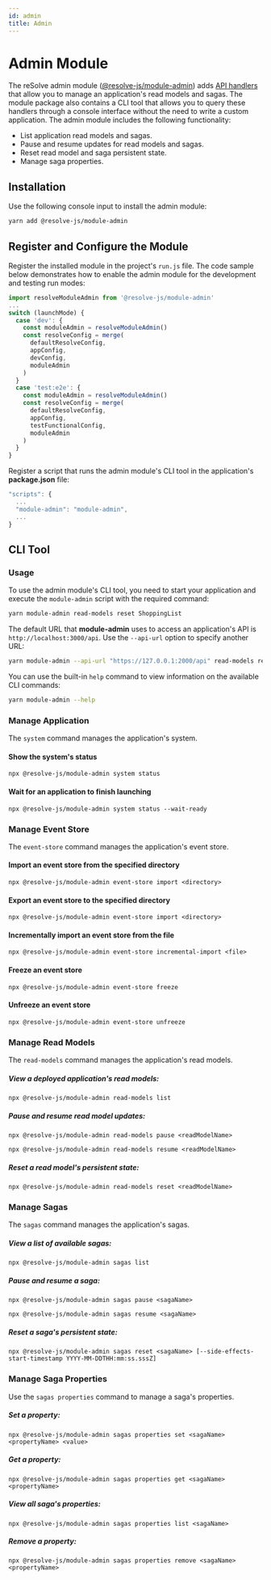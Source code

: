 ```yaml
---
id: admin
title: Admin
---
```


# Admin Module

The reSolve admin module ([@resolve-js/module-admin](https://www.npmjs.com/package/@resolve-js/module-admin)) adds [API handlers](../api-handlers.md) that allow you to manage an application's read models and sagas. The module package also contains a CLI tool that allows you to query these handlers through a console interface without the need to write a custom application. The admin module includes the following functionality:

- List application read models and sagas.
- Pause and resume updates for read models and sagas.
- Reset read model and saga persistent state.
- Manage saga properties.

## Installation

Use the following console input to install the admin module:

```sh
yarn add @resolve-js/module-admin
```

## Register and Configure the Module

Register the installed module in the project's `run.js` file. The code sample below demonstrates how to enable the admin module for the development and testing run modes:

```js title="run.js"
import resolveModuleAdmin from '@resolve-js/module-admin'
...
switch (launchMode) {
  case 'dev': {
    const moduleAdmin = resolveModuleAdmin()
    const resolveConfig = merge(
      defaultResolveConfig,
      appConfig,
      devConfig,
      moduleAdmin
    )
  }
  case 'test:e2e': {
    const moduleAdmin = resolveModuleAdmin()
    const resolveConfig = merge(
      defaultResolveConfig,
      appConfig,
      testFunctionalConfig,
      moduleAdmin
    )
  }
}
```

Register a script that runs the admin module's CLI tool in the application's **package.json** file:

```js title="package.json"
"scripts": {
  ...
  "module-admin": "module-admin",
  ...
}
```

## CLI Tool

### Usage

To use the admin module's CLI tool, you need to start your application and execute the `module-admin` script with the required command:

```bash
yarn module-admin read-models reset ShoppingList
```

The default URL that **module-admin** uses to access an application's API is `http://localhost:3000/api`. Use the `--api-url` option to specify another URL:

```bash
yarn module-admin --api-url "https://127.0.0.1:2000/api" read-models reset ShoppingList
```

You can use the built-in `help` command to view information on the available CLI commands:

```bash
yarn module-admin --help
```

### Manage Application

The `system` command manages the application's system.

#### Show the system's status

```
npx @resolve-js/module-admin system status
```

#### Wait for an application to finish launching

```
npx @resolve-js/module-admin system status --wait-ready
```

### Manage Event Store

The `event-store` command manages the application's event store.

#### Import an event store from the specified directory

```
npx @resolve-js/module-admin event-store import <directory>
```

#### Export an event store to the specified directory

```
npx @resolve-js/module-admin event-store import <directory>
```

#### Incrementally import an event store from the file

```
npx @resolve-js/module-admin event-store incremental-import <file>
```

#### Freeze an event store

```
npx @resolve-js/module-admin event-store freeze
```

#### Unfreeze an event store

```
npx @resolve-js/module-admin event-store unfreeze
```

### Manage Read Models

The `read-models` command manages the application's read models.

##### View a deployed application's read models:

```
npx @resolve-js/module-admin read-models list
```

##### Pause and resume read model updates:

```
npx @resolve-js/module-admin read-models pause <readModelName>
```

```
npx @resolve-js/module-admin read-models resume <readModelName>
```

##### Reset a read model's persistent state:

```
npx @resolve-js/module-admin read-models reset <readModelName>
```

### Manage Sagas

The `sagas` command manages the application's sagas.

##### View a list of available sagas:

```
npx @resolve-js/module-admin sagas list
```

##### Pause and resume a saga:

```
npx @resolve-js/module-admin sagas pause <sagaName>
```

```
npx @resolve-js/module-admin sagas resume <sagaName>
```

##### Reset a saga's persistent state:

```
npx @resolve-js/module-admin sagas reset <sagaName> [--side-effects-start-timestamp YYYY-MM-DDTHH:mm:ss.sssZ]
```

### Manage Saga Properties

Use the `sagas properties` command to manage a saga's properties.

##### Set a property:

```
npx @resolve-js/module-admin sagas properties set <sagaName> <propertyName> <value>
```

##### Get a property:

```
npx @resolve-js/module-admin sagas properties get <sagaName> <propertyName>
```

##### View all saga's properties:

```
npx @resolve-js/module-admin sagas properties list <sagaName>
```

##### Remove a property:

```
npx @resolve-js/module-admin sagas properties remove <sagaName> <propertyName>
```